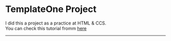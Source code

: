 # TemplateOne Project
I did this a project as a practice at HTML & CCS.  
You can check this tutorial fromm [here](https://www.youtube.com/playlist?list=PLDoPjvoNmBAzHSjcR-HnW9tnxyuye8KbF)  
____


